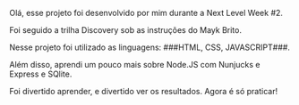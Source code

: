 Olá, esse projeto foi desenvolvido por mim durante a Next Level Week #2.

Foi seguido a trilha Discovery sob as instruções do Mayk Brito.

Nesse projeto foi utilizado as linguagens: ###HTML, CSS, JAVASCRIPT###.

Além disso, aprendi um pouco mais sobre Node.JS com Nunjucks e Express e SQlite.

Foi divertido aprender, e divertido ver os resultados. Agora é só praticar!